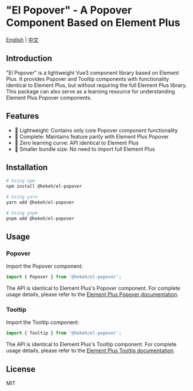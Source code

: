 # "El Popover" - A Popover Component Based on Element Plus

[English](README.md) | [中文](README.zh-cn.md)

## Introduction

"El Popover" is a lightweight Vue3 component library based on Element Plus. It provides Popover and Tooltip components with functionality identical to Element Plus, but without requiring the full Element Plus library. This package can also serve as a learning resource for understanding Element Plus Popover components.

## Features

- 🎯 Lightweight: Contains only core Popover component functionality
- 💪 Complete: Maintains feature parity with Element Plus Popover
- 🔗 Zero learning curve: API identical to Element Plus
- 🚀 Smaller bundle size: No need to import full Element Plus

## Installation

```bash
# Using npm
npm install @hekeh/el-popover

# Using yarn
yarn add @hekeh/el-popover

# Using pnpm
pnpm add @hekeh/el-popover
```

## Usage

### Popover

Import the Popover component:

```typescript
import { Popover } from '@hekeh/el-popover';
```

The API is identical to Element Plus's Popover component. For complete usage details, please refer to the [Element Plus Popover documentation](https://element-plus.org/en-US/component/popover.html).

### Tooltip

Import the Tooltip component:

```typescript
import { Tooltip } from '@hekeh/el-popover';
```

The API is identical to Element Plus's Tooltip component. For complete usage details, please refer to the [Element Plus Tooltip documentation](https://element-plus.org/en-US/component/tooltip.html).

## License

MIT
